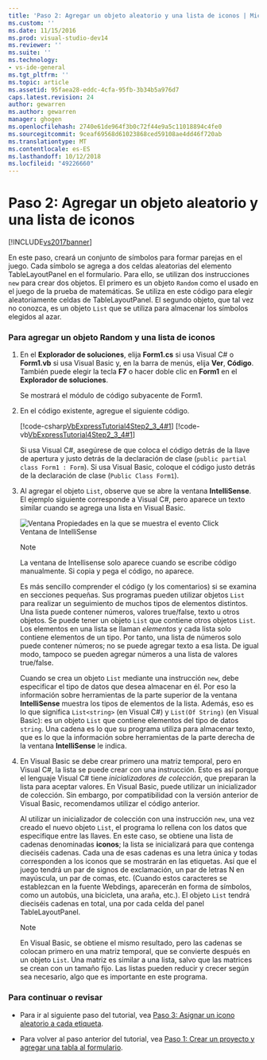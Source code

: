 ```yaml
---
title: 'Paso 2: Agregar un objeto aleatorio y una lista de iconos | Microsoft Docs'
ms.custom: ''
ms.date: 11/15/2016
ms.prod: visual-studio-dev14
ms.reviewer: ''
ms.suite: ''
ms.technology:
- vs-ide-general
ms.tgt_pltfrm: ''
ms.topic: article
ms.assetid: 95faea28-eddc-4cfa-95fb-3b34b5a976d7
caps.latest.revision: 24
author: gewarren
ms.author: gewarren
manager: ghogen
ms.openlocfilehash: 2740e61de964f3b0c72f44e9a5c11018894c4fe0
ms.sourcegitcommit: 9ceaf69568d61023868ced59108ae4dd46f720ab
ms.translationtype: MT
ms.contentlocale: es-ES
ms.lasthandoff: 10/12/2018
ms.locfileid: "49226660"
---
```

# <a name="step-2-add-a-random-object-and-a-list-of-icons"></a>Paso 2: Agregar un objeto aleatorio y una lista de iconos
[!INCLUDE[vs2017banner](../includes/vs2017banner.md)]

En este paso, creará un conjunto de símbolos para formar parejas en el juego. Cada símbolo se agrega a dos celdas aleatorias del elemento TableLayoutPanel en el formulario. Para ello, se utilizan dos instrucciones `new` para crear dos objetos. El primero es un objeto `Random` como el usado en el juego de la prueba de matemáticas. Se utiliza en este código para elegir aleatoriamente celdas de TableLayoutPanel. El segundo objeto, que tal vez no conozca, es un objeto `List` que se utiliza para almacenar los símbolos elegidos al azar.  
  
### <a name="to-add-a-random-object-and-a-list-of-icons"></a>Para agregar un objeto Random y una lista de iconos  
  
1.  En el **Explorador de soluciones**, elija **Form1.cs** si usa Visual C# o **Form1.vb** si usa Visual Basic y, en la barra de menús, elija **Ver**, **Código**. También puede elegir la tecla **F7** o hacer doble clic en **Form1** en el **Explorador de soluciones**.  
  
     Se mostrará el módulo de código subyacente de Form1.  
  
2.  En el código existente, agregue el siguiente código.  
  
     [!code-csharp[VbExpressTutorial4Step2_3_4#1](../snippets/csharp/VS_Snippets_VBCSharp/vbexpresstutorial4step2_3_4/cs/form1.cs#1)]
     [!code-vb[VbExpressTutorial4Step2_3_4#1](../snippets/visualbasic/VS_Snippets_VBCSharp/vbexpresstutorial4step2_3_4/vb/form1.vb#1)]  
  
     Si usa Visual C#, asegúrese de que coloca el código detrás de la llave de apertura y justo detrás de la declaración de clase (`public partial class Form1 : Form`). Si usa Visual Basic, coloque el código justo detrás de la declaración de clase (`Public Class Form1`).  
  
3.  Al agregar el objeto `List`, observe que se abre la ventana **IntelliSense**. El ejemplo siguiente corresponde a Visual C#, pero aparece un texto similar cuando se agrega una lista en Visual Basic.  
  
     ![Ventana Propiedades en la que se muestra el evento Click](../ide/media/express-listintellisense.png "Express_ListIntellisense")  
Ventana de IntelliSense  
  
    > [!NOTE]
    >  La ventana de Intellisense solo aparece cuando se escribe código manualmente. Si copia y pega el código, no aparece.  
  
     Es más sencillo comprender el código (y los comentarios) si se examina en secciones pequeñas. Sus programas pueden utilizar objetos `List` para realizar un seguimiento de muchos tipos de elementos distintos. Una lista puede contener números, valores true/false, texto u otros objetos. Se puede tener un objeto `List` que contiene otros objetos `List`. Los elementos en una lista se llaman *elementos* y cada lista solo contiene elementos de un tipo. Por tanto, una lista de números solo puede contener números; no se puede agregar texto a esa lista. De igual modo, tampoco se pueden agregar números a una lista de valores true/false.  
  
     Cuando se crea un objeto `List` mediante una instrucción `new`, debe especificar el tipo de datos que desea almacenar en él. Por eso la información sobre herramientas de la parte superior de la ventana **IntelliSense** muestra los tipos de elementos de la lista. Además, eso es lo que significa `List<string>` (en Visual C#) y `List(Of String)` (en Visual Basic): es un objeto `List` que contiene elementos del tipo de datos `string`. Una cadena es lo que su programa utiliza para almacenar texto, que es lo que la información sobre herramientas de la parte derecha de la ventana **IntelliSense** le indica.  
  
4.  En Visual Basic se debe crear primero una matriz temporal, pero en Visual C#, la lista se puede crear con una instrucción. Esto es así porque el lenguaje Visual C# tiene *inicializadores de colección*, que preparan la lista para aceptar valores. En Visual Basic, puede utilizar un inicializador de colección. Sin embargo, por compatibilidad con la versión anterior de Visual Basic, recomendamos utilizar el código anterior.  
  
     Al utilizar un inicializador de colección con una instrucción `new`, una vez creado el nuevo objeto `List`, el programa lo rellena con los datos que especifique entre las llaves. En este caso, se obtiene una lista de cadenas denominadas **iconos**; la lista se inicializará para que contenga dieciséis cadenas. Cada una de esas cadenas es una letra única y todas corresponden a los iconos que se mostrarán en las etiquetas. Así que el juego tendrá un par de signos de exclamación, un par de letras N en mayúscula, un par de comas, etc. (Cuando estos caracteres se establezcan en la fuente Webdings, aparecerán en forma de símbolos, como un autobús, una bicicleta, una araña, etc.). El objeto `List` tendrá dieciséis cadenas en total, una por cada celda del panel TableLayoutPanel.  
  
    > [!NOTE]
    >  En Visual Basic, se obtiene el mismo resultado, pero las cadenas se colocan primero en una matriz temporal, que se convierte después en un objeto `List`. Una matriz es similar a una lista, salvo que las matrices se crean con un tamaño fijo. Las listas pueden reducir y crecer según sea necesario, algo que es importante en este programa.  
  
### <a name="to-continue-or-review"></a>Para continuar o revisar  
  
-   Para ir al siguiente paso del tutorial, vea [Paso 3: Asignar un icono aleatorio a cada etiqueta](../ide/step-3-assign-a-random-icon-to-each-label.md).  
  
-   Para volver al paso anterior del tutorial, vea [Paso 1: Crear un proyecto y agregar una tabla al formulario](../ide/step-1-create-a-project-and-add-a-table-to-your-form.md).



